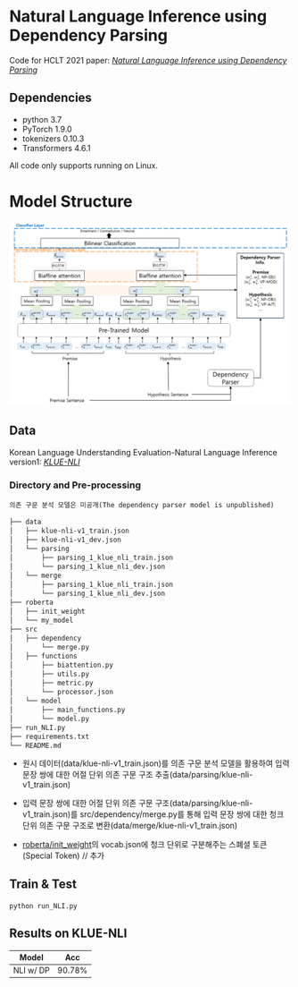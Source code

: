 # Natural Language Inference using Dependency Parsing
Code for HCLT 2021 paper: *[Natural Language Inference using Dependency Parsing](https://koreascience.kr/article/CFKO202130060562801.page?&lang=ko)*

## Dependencies
- python 3.7
- PyTorch 1.9.0
- tokenizers 0.10.3
- Transformers 4.6.1


All code only supports running on Linux.

# Model Structure

<img src='model.png' width='1000'>



## Data

Korean Language Understanding Evaluation-Natural Language Inference version1: *[KLUE-NLI](https://klue-benchmark.com/tasks/68/data/description)*

### Directory and Pre-processing
`의존 구문 분석 모델은 미공개(The dependency parser model is unpublished)`
```
├── data
│   ├── klue-nli-v1_train.json
│   ├── klue-nli-v1_dev.json
│   └── parsing
│       ├── parsing_1_klue_nli_train.json
│       └── parsing_1_klue_nli_dev.json
│   └── merge
│       ├── parsing_1_klue_nli_train.json
│       └── parsing_1_klue_nli_dev.json
├── roberta
│   ├── init_weight
│   └── my_model
├── src
│   ├── dependency
│       └── merge.py
│   ├── functions
│       ├── biattention.py
│       ├── utils.py
│       ├── metric.py
│       └── processor.json
│   └── model
│       ├── main_functions.py
│       └── model.py
├── run_NLI.py
├── requirements.txt
└── README.md
```

* 원시 데이터(data/klue-nli-v1_train.json)를 의존 구문 분석 모델을 활용하여 입력 문장 쌍에 대한 어절 단위 의존 구문 구조 추출(data/parsing/klue-nli-v1_train.json)

* 입력 문장 쌍에 대한 어절 단위 의존 구문 구조(data/parsing/klue-nli-v1_train.json)를 src/dependency/merge.py를 통해 입력 문장 쌍에 대한 청크 단위 의존 구문 구조로 변환(data/merge/klue-nli-v1_train.json)

* [roberta/init_weight](https://huggingface.co/klue/roberta-base)의 vocab.json에 청크 단위로 구분해주는 스폐셜 토큰(Special Token) /</WORD>/ 추가

## Train & Test

```
python run_NLI.py
```

## Results on KLUE-NLI

| Model | Acc |
|---|--------- |
| NLI w/ DP | 90.78% |
